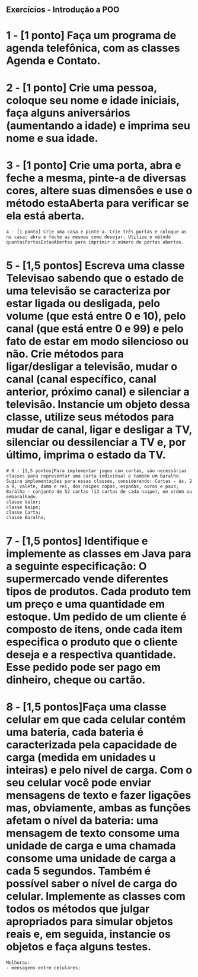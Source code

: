 ## Exercícios - Introdução a POO

# 1 - [1 ponto] Faça um programa de agenda telefônica, com as classes Agenda e Contato.

# 2 - [1 ponto] Crie uma pessoa, coloque seu nome e idade iniciais, faça alguns aniversários (aumentando a idade) e imprima seu nome e sua idade.

# 3 - [1 ponto] Crie uma porta, abra e feche a mesma, pinte-a de diversas cores, altere suas dimensões e use o método estaAberta para verificar se ela está aberta.

    4 - [1 ponto] Crie uma casa e pinte-a. Crie três portas e coloque-as na casa; abra e feche as mesmas como desejar. Utilize o método quantasPortasEstaoAbertas para imprimir o número de portas abertas.

# 5 - [1,5 pontos] Escreva uma classe Televisao sabendo que o estado de uma televisão se caracteriza por estar ligada ou desligada, pelo volume (que está entre 0 e 10), pelo canal (que está entre 0 e 99) e pelo fato de estar em modo silencioso ou não. Crie métodos para ligar/desligar a televisão, mudar o canal (canal específico, canal anterior, próximo canal) e silenciar a televisão. Instancie um objeto dessa classe, utilize seus métodos para mudar de canal, ligar e desligar a TV, silenciar ou dessilenciar a TV e, por último, imprima o estado da TV.

    # 6 - [1,5 pontos]Para implementar jogos com cartas, são necessárias classes para representar uma carta individual e também um baralho. Sugira implementações para essas classes, considerando: Cartas - ás, 2 a 9, valete, dama e rei, dos naipes copas, espadas, ouros e paus; Baralho - conjunto de 52 cartas (13 cartas de cada naipe), em ordem ou embaralhado.
    classe Valor;
    classe Naipe;
    classe Carta;
    classe Baralho;

# 7 - [1,5 pontos] Identifique e implemente as classes em Java para a seguinte especificação: O supermercado vende diferentes tipos de produtos. Cada produto tem um preço e uma quantidade em estoque. Um pedido de um cliente é composto de itens, onde cada item especifica o produto que o cliente deseja e a respectiva quantidade. Esse pedido pode ser pago em dinheiro, cheque ou cartão.

# 8 - [1,5 pontos]Faça uma classe celular em que cada celular contém uma bateria, cada bateria é caracterizada pela capacidade de carga (medida em unidades u inteiras) e pelo nível de carga. Com o seu celular você pode enviar mensagens de texto e fazer ligações mas, obviamente, ambas as funções afetam o nível da bateria: uma mensagem de texto consome uma unidade de carga e uma chamada consome uma unidade de carga a cada 5 segundos. Também é possível saber o nível de carga do celular. Implemente as classes com todos os métodos que julgar apropriados para simular objetos reais e, em seguida, instancie os objetos e faça alguns testes.
    Melhoras:
    - mensagens entre celulares;